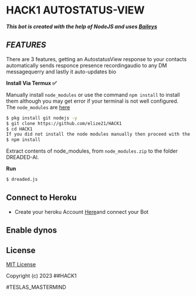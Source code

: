 # HACK1 AUTOSTATUS-VIEW

***This bot is created with the help of NodeJS and uses [Baileys](https://github.com/whiskeysockets/baileys)***

## *FEATURES*
There are 3 features, getting an AutostatusView response to your contacts automatically sends responce presence recordingaudio to any DM messagequerry and lastly it auto-updates bio



**Install Via Termux ✅**

Manually install ```node_modules``` or use the command ```npm install``` to install them although you may get error if your terminal is not well configured.
<br>The ```node_modules``` are [here](https://drive.google.com/file/d/1xgRIwDVuTklxwdtsx933WfmzqtRxEsGV/view?usp=share_link)
```bash
$ pkg install git nodejs -y
$ git clone https://github.com/elize21/HACK1
$ cd HACK1
If you did not install the node modules manually then proceed with the command below.
$ npm install
```
Extract contents of node_modules, from ```node_modules.zip``` to the folder DREADED-AI.

**Run**
```bash
$ dreaded.js
```
## Connect to Heroku
- Create your heroku Account [Here](https://id.heroku.com/login)and connect your Bot
## Enable dynos



## License
[MIT License]((https://github.com/elize21/HACK1)/blob/main/LICENSE)

Copyright (c) 2023 ##HACK1 



#TESLAS_MASTERMIND
